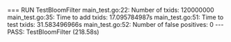 === RUN   TestBloomFilter
main_test.go:22: Number of txids: 120000000
main_test.go:35: Time to add txids: 17.095784987s
main_test.go:51:
Time to test txids: 31.583496966s
main_test.go:52: Number of false positives: 0
--- PASS: TestBloomFilter (218.58s)
